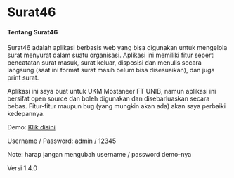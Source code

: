 # Surat46

#### Tentang Surat46

Surat46 adalah aplikasi berbasis web yang bisa digunakan untuk mengelola surat menyurat dalam suatu organisasi. Aplikasi ini memiliki fitur seperti pencatatan surat masuk, surat keluar, disposisi dan menulis secara langsung (saat ini format surat masih belum bisa disesuaikan), dan juga print surat.

Aplikasi ini saya buat untuk UKM Mostaneer FT UNIB, namun aplikasi ini bersifat open source dan boleh digunakan dan disebarluaskan secara bebas.
Fitur-fitur maupun bug (yang mungkin akan ada) akan saya perbaiki kedepannya.

Demo: [Klik disini](https://jurnalmms.web.id/surat46/)

Username / Password: admin / 12345

Note: harap jangan mengubah username / password demo-nya

Versi 1.4.0

